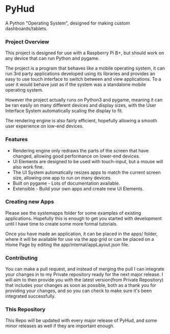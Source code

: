 # PyHud
A Python "Operating System", designed for making custom dashboards/tablets. 

### Project Overview
This project is designed for use with a Raspberry Pi B+, but should work on any device that can run Python and pygame.

The project is a program that behaves like a mobile operating system, it can run 3rd party applications developed using its libraries and provides an easy to use touch interface to switch between and view applications. To a user it would behave just as if the system was a standalone mobile operating system.

However the project actually runs on Python3 and pygame, meaning it can be ran easily on many different devices and display sizes, with the User Interface System automatically scaling the display to fit.  

The rendering engine is also fairly efficient, hopefully allowing a smooth user experience on low-end devices. 

### Features
* Rendering engine only redraws the parts of the screen that have changed, allowing good performance on lower-end devices. 
* UI Elements are designed to be used with touch-input, but a mouse will also work fine. 
* The UI System automatically resizes apps to match the current screen size, allowing one app to run on many devices. 
* Built on pygame - Lots of documentation available.
* Extensible - Build your own apps and create new UI Elements.

### Creating new Apps
Please see the systemapps folder for some examples of existing applications. Hopefully this is enough to get you started with development until I have time to create some more formal tutorials.
 
Once you have made an application, it can be placed in the apps/ folder, where it will be available for use via the app grid or can be placed on a Home Page by editing the app/internal/appLayout.json file. 

### Contributing
You can make a pull request, and instead of merging the pull I can integrate your changes in to my Private repository ready for the next major release.
I will aim to then provide you with the latest version(from Private Repository) that includes your changes as soon as possible, both as a thank you for providing your changes, and so you can check to make sure it's been integrated successfully. 

### This Repository
This Repo will be updated with every major release of PyHud, and some minor releases as well if they are important enough. 
